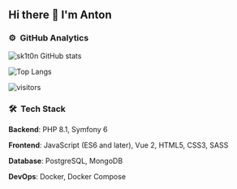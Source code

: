 ## Hi there 👋 I'm Anton

### ⚙️ &nbsp;GitHub Analytics
![sk1t0n GitHub stats](https://github-readme-stats.vercel.app/api?username=sk1t0n&&show_icons=true&theme=react)

![Top Langs](https://github-readme-stats.vercel.app/api/top-langs/?username=sk1t0n&exclude_repo=vkr,karman,labs_dev_app_db&layout=compact&theme=react&&langs_count=10)

![visitors](https://visitor-badge.laobi.icu/badge?page_id=sk1t0n)

### 🛠 &nbsp;Tech Stack

**Backend**: PHP 8.1, Symfony 6

**Frontend**: JavaScript (ES6 and later), Vue 2, HTML5, CSS3, SASS

**Database**: PostgreSQL, MongoDB

**DevOps**: Docker, Docker Compose
